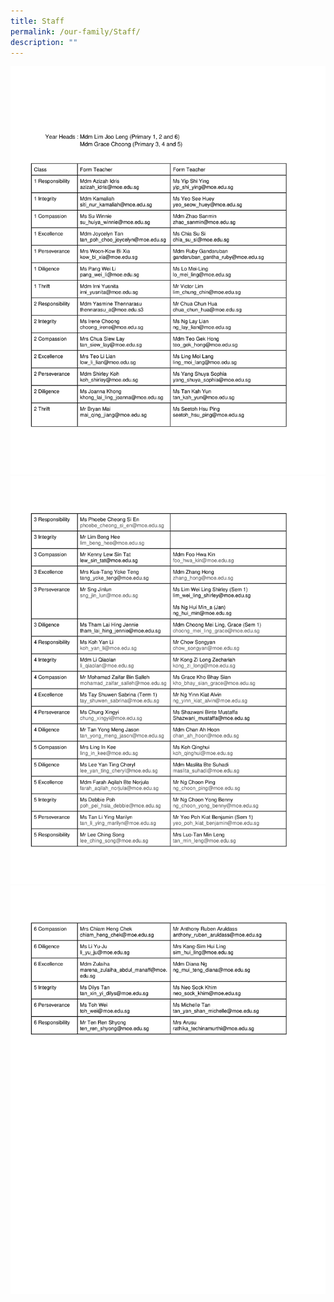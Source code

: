 ```yaml
---
title: Staff
permalink: /our-family/Staff/
description: ""
---
```

![](/images/Our%20Family/Staff2/F01.png)
![](/images/Our%20Family/Staff2/F02.png)
![](/images/Our%20Family/Staff2/F03.png)